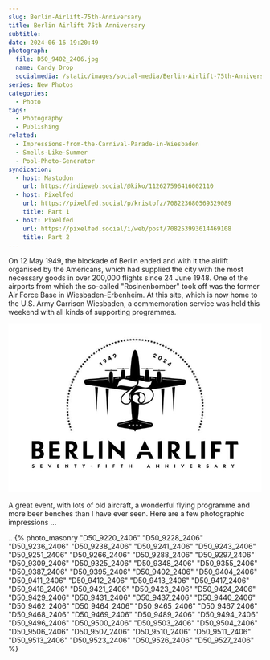 ```yaml
---
slug: Berlin-Airlift-75th-Anniversary
title: Berlin Airlift 75th Anniversary
subtitle:
date: 2024-06-16 19:20:49
photograph:
  file: D50_9402_2406.jpg
  name: Candy Drop
  socialmedia: /static/images/social-media/Berlin-Airlift-75th-Anniversary.jpg
series: New Photos
categories:
  - Photo
tags:
  - Photography
  - Publishing
related:
  - Impressions-from-the-Carnival-Parade-in-Wiesbaden
  - Smells-Like-Summer
  - Pool-Photo-Generator
syndication:
  - host: Mastodon
    url: https://indieweb.social/@kiko/112627596416002110
  - host: Pixelfed
    url: https://pixelfed.social/p/kristofz/708223680569329089
    title: Part 1
  - host: Pixelfed
    url: https://pixelfed.social/i/web/post/708253993614469108
    title: Part 2
---
```


On 12 May 1949, the blockade of Berlin ended and with it the airlift organised by the Americans, which had supplied the city with the most necessary goods in over 200,000 flights since 24 June 1948. One of the airports from which the so-called "Rosinenbomber" took off was the former Air Force Base in Wiesbaden-Erbenheim. At this site, which is now home to the U.S. Army Garrison Wiesbaden, a commemoration service was held this weekend with all kinds of supporting programmes.

![Berlin Airlift 75th Anniversary](Berlin-Airlift-75th-Anniversary/Logo-Berlin-Airlift-75th-Anniversary.png)

A great event, with lots of old aircraft, a wonderful flying programme and more beer benches than I have ever seen. Here are a few photographic impressions ...

<!-- more -->
..
{% photo_masonry
  "D50_9220_2406"
  "D50_9228_2406"
  "D50_9236_2406"
  "D50_9238_2406"
  "D50_9241_2406"
  "D50_9243_2406"
  "D50_9251_2406"
  "D50_9266_2406"
  "D50_9288_2406"
  "D50_9297_2406"
  "D50_9309_2406"
  "D50_9325_2406"
  "D50_9348_2406"
  "D50_9355_2406"
  "D50_9387_2406"
  "D50_9395_2406"
  "D50_9402_2406"
  "D50_9404_2406"
  "D50_9411_2406"
  "D50_9412_2406"
  "D50_9413_2406"
  "D50_9417_2406"
  "D50_9418_2406"
  "D50_9421_2406"
  "D50_9423_2406"
  "D50_9424_2406"
  "D50_9429_2406"
  "D50_9431_2406"
  "D50_9437_2406"
  "D50_9440_2406"
  "D50_9462_2406"
  "D50_9464_2406"
  "D50_9465_2406"
  "D50_9467_2406"
  "D50_9468_2406"
  "D50_9469_2406"
  "D50_9489_2406"
  "D50_9494_2406"
  "D50_9496_2406"
  "D50_9500_2406"
  "D50_9503_2406"
  "D50_9504_2406"
  "D50_9506_2406"
  "D50_9507_2406"
  "D50_9510_2406"
  "D50_9511_2406"
  "D50_9513_2406"
  "D50_9523_2406"
  "D50_9526_2406"
  "D50_9527_2406"
%}
